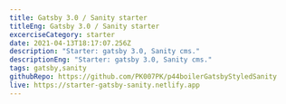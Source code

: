 ```yaml
---
title: Gatsby 3.0 / Sanity starter
titleEng: Gatsby 3.0 / Sanity starter
excerciseCategory: starter
date: 2021-04-13T18:17:07.256Z
description: "Starter: gatsby 3.0, Sanity cms."
descriptionEng: "Starter: gatsby 3.0, Sanity cms."
tags: gatsby,sanity
githubRepo: https://github.com/PK007PK/p44boilerGatsbyStyledSanity
live: https://starter-gatsby-sanity.netlify.app
---
```

